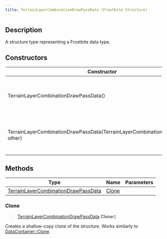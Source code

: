```yaml
---
title: TerrainLayerCombinationDrawPassData (Frostbite Structure)
---
```

## Description

A structure type representing a Frostbite data type.

## Constructors

| Constructor                                                                    | Description                                              |
| ------------------------------------------------------------------------------ | -------------------------------------------------------- |
| TerrainLayerCombinationDrawPassData()                                          | Create a new instance of this structure type.            |
| TerrainLayerCombinationDrawPassData(TerrainLayerCombinationDrawPassData other) | Create a reference copy of a structure of the same type. |

## Methods

| Type                                                                       | Name            | Parameters |
| -------------------------------------------------------------------------- | --------------- | ---------- |
| [TerrainLayerCombinationDrawPassData](TerrainLayerCombinationDrawPassData) | [Clone](#clone) |            |

### Clone

> [TerrainLayerCombinationDrawPassData](TerrainLayerCombinationDrawPassData) **Clone**()

Creates a shallow-copy clone of the structure. Works similarly to [DataContainer::Clone](/vext/ref/cls/shr/datacontainer#clone).
